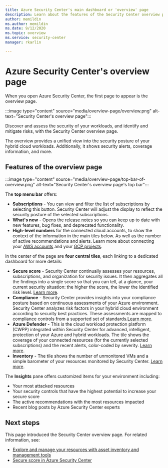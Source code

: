 ```yaml
---
title: Azure Security Center's main dashboard or 'overview' page
description: Learn about the features of the Security Center overview page
author: memildin
ms.author: memildin
ms.date: 9/12/2020
ms.topic: overview
ms.service: security-center
manager: rkarlin

---
```


# Azure Security Center's overview page

When you open Azure Security Center, the first page to appear is the overview page. 

:::image type="content" source="media/overview-page/overview.png" alt-text="Security Center's overview page":::

Discover and assess the security of your workloads, and identify and mitigate risks, with the Security Center overview page.

The overview provides a unified view into the security posture of your hybrid cloud workloads. Additionally, it shows security alerts, coverage information, and more.


## Features of the overview page

:::image type="content" source="media/overview-page/top-bar-of-overview.png" alt-text="Security Center's overview page's top bar":::

The **top menu bar** offers:
- **Subscriptions** - You can view and filter the list of subscriptions by selecting this button. Security Center will adjust the display to reflect the security posture of the selected subscriptions.
- **What's new** - Opens the [release notes](release-notes.md) so you can keep up to date with new features, bug fixes, and deprecated functionality.
- **High-level numbers** for the connected cloud accounts, to show the context of the information in the main tiles below. As well as the number of active recommendations and alerts.
    Learn more about connecting your [AWS accounts](quickstart-onboard-aws.md) and your [GCP projects](quickstart-onboard-gcp.md).


In the center of the page are **four central tiles**, each linking to a dedicated dashboard for more details:
- **Secure score** - Security Center continually assesses your resources, subscriptions, and organization for security issues. It then aggregates all the findings into a single score so that you can tell, at a glance, your current security situation: the higher the score, the lower the identified risk level. [Learn more](secure-score-security-controls.md).
- **Compliance** - Security Center provides insights into your compliance posture based on continuous assessments of your Azure environment. Security Center analyzes risk factors in your hybrid cloud environment according to security best practices. These assessments are mapped to compliance controls from a supported set of standards.[Learn more](security-center-compliance-dashboard.md).
- **Azure Defender** - This is the cloud workload protection platform (CWPP) integrated within Security Center for advanced, intelligent, protection of your Azure and hybrid workloads. The tile shows the coverage of your connected resources (for the currently selected subscriptions) and the recent alerts, color-coded by severity. [Learn more](azure-defender.md).
- **Inventory** - The tile shows the number of unmonitored VMs and a simple barometer of your resources monitored by Security Center. [Learn more](asset-inventory.md).


The **Insights** pane offers customized items for your environment including:
- Your most attacked resources
- Your security controls that have the highest potential to increase your secure score
- The active recommendations with the most resources impacted
- Recent blog posts by Azure Security Center experts

## Next steps

This page introduced the Security Center overview page. For related information, see:

- [Explore and manage your resources with asset inventory and management tools](asset-inventory.md)
- [Secure score in Azure Security Center](secure-score-security-controls.md)
